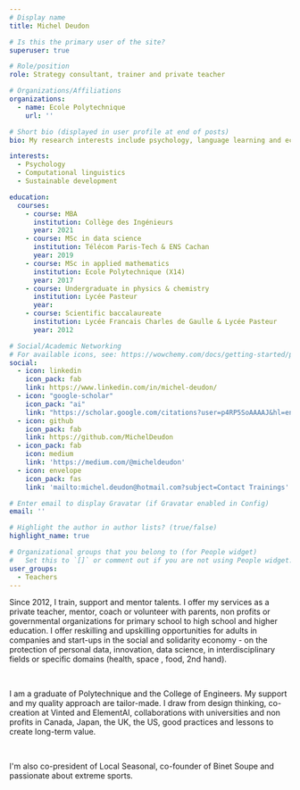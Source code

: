 ```yaml
---
# Display name
title: Michel Deudon

# Is this the primary user of the site?
superuser: true

# Role/position
role: Strategy consultant, trainer and private teacher

# Organizations/Affiliations
organizations:
  - name: Ecole Polytechnique
    url: ''

# Short bio (displayed in user profile at end of posts)
bio: My research interests include psychology, language learning and ecology.

interests:
  - Psychology
  - Computational linguistics
  - Sustainable development

education:
  courses:
    - course: MBA
      institution: Collège des Ingénieurs
      year: 2021
    - course: MSc in data science
      institution: Télécom Paris-Tech & ENS Cachan
      year: 2019
    - course: MSc in applied mathematics
      institution: Ecole Polytechnique (X14)
      year: 2017
    - course: Undergraduate in physics & chemistry
      institution: Lycée Pasteur
      year:
    - course: Scientific baccalaureate
      institution: Lycée Francais Charles de Gaulle & Lycée Pasteur
      year: 2012

# Social/Academic Networking
# For available icons, see: https://wowchemy.com/docs/getting-started/page-builder/#icons
social:
  - icon: linkedin
    icon_pack: fab
    link: https://www.linkedin.com/in/michel-deudon/
  - icon: "google-scholar"
    icon_pack: "ai"
    link: "https://scholar.google.com/citations?user=p4RP5SoAAAAJ&hl=en"
  - icon: github
    icon_pack: fab
    link: https://github.com/MichelDeudon
  - icon_pack: fab
    icon: medium
    link: 'https://medium.com/@micheldeudon'
  - icon: envelope
    icon_pack: fas
    link: 'mailto:michel.deudon@hotmail.com?subject=Contact Trainings'

# Enter email to display Gravatar (if Gravatar enabled in Config)
email: ''

# Highlight the author in author lists? (true/false)
highlight_name: true

# Organizational groups that you belong to (for People widget)
#   Set this to `[]` or comment out if you are not using People widget.
user_groups:
  - Teachers
---
```


Since 2012, I train, support and mentor talents. I offer my services as a private teacher, mentor, coach or volunteer with parents, non profits or governmental organizations for primary school to high school and higher education. I offer reskilling and upskilling opportunities for adults in companies and start-ups in the social and solidarity economy - on the protection of personal data, innovation, data science, in interdisciplinary fields or specific domains (health, space , food, 2nd hand).

<br>

I am a graduate of Polytechnique and the College of Engineers. My support and my quality approach are tailor-made. I draw from design thinking, co-creation at Vinted and ElementAI, collaborations with universities and non profits in Canada, Japan, the UK, the US, good practices and lessons to create long-term value.

<br>

I'm also co-president of Local Seasonal, co-founder of Binet Soupe and passionate about extreme sports.